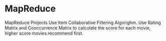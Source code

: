 # MapReduce
MapReduce Projects
Use Item Collaborative Filtering Algorighm.
Use Rating Matrix and Cooccurrence Matrix to calculate the score for each movie, higher score movies recommend first.
